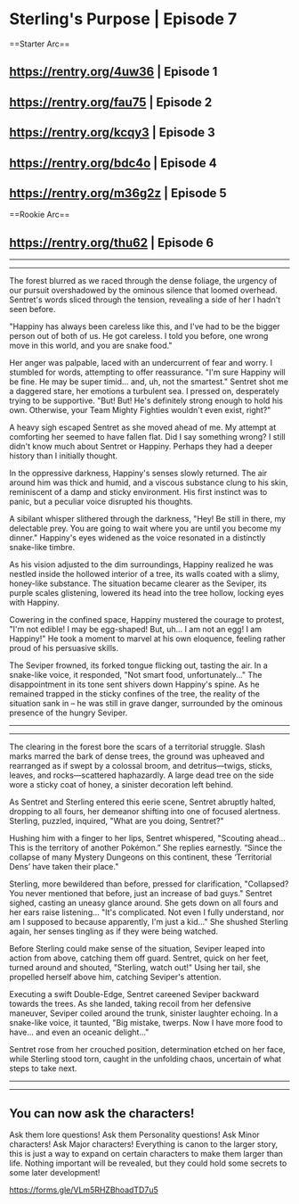 # Sterling's Purpose | Episode 7
==Starter Arc==
## https://rentry.org/4uw36 | Episode 1
## https://rentry.org/fau75 | Episode 2
## https://rentry.org/kcqy3 | Episode 3
## https://rentry.org/bdc4o | Episode 4
## https://rentry.org/m36g2z | Episode 5
==Rookie Arc==
## https://rentry.org/thu62 | Episode 6

***
***

The forest blurred as we raced through the dense foliage, the urgency of our pursuit overshadowed by the ominous silence that loomed overhead. Sentret's words sliced through the tension, revealing a side of her I hadn't seen before.

 "Happiny has always been careless like this, and I've had to be the bigger person out of both of us. He got careless. I told you before, one wrong move in this world, and you are snake food."

Her anger was palpable, laced with an undercurrent of fear and worry. I stumbled for words, attempting to offer reassurance. 
"I'm sure Happiny will be fine. He may be super timid... and, uh, not the smartest." Sentret shot me a daggered stare, her emotions a turbulent sea. I pressed on, desperately trying to be supportive. "But! But! He's definitely strong enough to hold his own. Otherwise, your Team Mighty Fighties wouldn't even exist, right?"

A heavy sigh escaped Sentret as she moved ahead of me. My attempt at comforting her seemed to have fallen flat. Did I say something wrong? I still didn't know much about Sentret or Happiny. Perhaps they had a deeper history than I initially thought.

In the oppressive darkness, Happiny's senses slowly returned. The air around him was thick and humid, and a viscous substance clung to his skin, reminiscent of a damp and sticky environment. His first instinct was to panic, but a peculiar voice disrupted his thoughts.

A sibilant whisper slithered through the darkness, "Hey! Be still in there, my delectable prey. You are going to wait where you are until you become my dinner." Happiny's eyes widened as the voice resonated in a distinctly snake-like timbre.

As his vision adjusted to the dim surroundings, Happiny realized he was nestled inside the hollowed interior of a tree, its walls coated with a slimy, honey-like substance. The situation became clearer as the Seviper, its purple scales glistening, lowered its head into the tree hollow, locking eyes with Happiny.

Cowering in the confined space, Happiny mustered the courage to protest, "I'm not edible! I may be egg-shaped! But, uh... I am not an egg! I am Happiny!" He took a moment to marvel at his own eloquence, feeling rather proud of his persuasive skills.

The Seviper frowned, its forked tongue flicking out, tasting the air. In a snake-like voice, it responded, "Not smart food, unfortunately..." The disappointment in its tone sent shivers down Happiny's spine. As he remained trapped in the sticky confines of the tree, the reality of the situation sank in – he was still in grave danger, surrounded by the ominous presence of the hungry Seviper.

***
***

The clearing in the forest bore the scars of a territorial struggle. Slash marks marred the bark of dense trees, the ground was upheaved and rearranged as if swept by a colossal broom, and detritus—twigs, sticks, leaves, and rocks—scattered haphazardly. A large dead tree on the side wore a sticky coat of honey, a sinister decoration left behind.

As Sentret and Sterling entered this eerie scene, Sentret abruptly halted, dropping to all fours, her demeanor shifting into one of focused alertness. Sterling, puzzled, inquired, "What are you doing, Sentret?"

Hushing him with a finger to her lips, Sentret whispered, "Scouting ahead…This is the territory of another Pokémon.” She replies earnestly. “Since the collapse of many Mystery Dungeons on this continent, these ‘Territorial Dens’ have taken their place."

Sterling, more bewildered than before, pressed for clarification, "Collapsed? You never mentioned that before, just an increase of bad guys."
Sentret sighed, casting an uneasy glance around. She gets down on all fours and her ears raise listening… "It's complicated. Not even I fully understand, nor am I supposed to because apparently, I'm just a kid…" She shushed Sterling again, her senses tingling as if they were being watched.

Before Sterling could make sense of the situation, Seviper leaped into action from above, catching them off guard. Sentret, quick on her feet, turned around and shouted, "Sterling, watch out!" Using her tail, she propelled herself above him, catching Seviper's attention.

Executing a swift Double-Edge, Sentret careened Seviper backward towards the trees. As she landed, taking recoil from her defensive maneuver, Seviper coiled around the trunk, sinister laughter echoing. In a snake-like voice, it taunted, "Big mistake, twerps. Now I have more food to have... and even an oceanic delight..."

Sentret rose from her crouched position, determination etched on her face, while Sterling stood torn, caught in the unfolding chaos, uncertain of what steps to take next.
***
***
## You can now ask the characters! 
Ask them lore questions! Ask them Personality questions! Ask Minor characters! Ask Major characters! 
Everything is canon to the larger story, this is just a way to expand on certain characters to make them larger than life. Nothing important will be revealed, but they could hold some secrets to some later development!

https://forms.gle/VLm5RHZBhoadTD7u5